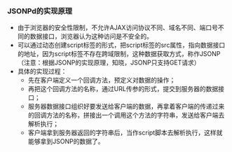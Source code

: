 ### JSONPd的实现原理
+ 由于浏览器的安全性限制，不允许AJAX访问协议不同、域名不同、端口号不同的数据接口，浏览器认为这种访问是不安全的。
+ 可以通过动态创建script标签的形式，把script标签的src属性，指向数据接口的地址，因为script标签不存在跨域限制，这种数据获取方式，称作JSONP（注意：根据JSONP的实现原理，知晓，JSONP只支持GET请求）
+ 具体的实现过程：
    + 先在客户端定义一个回调方法，预定义对数据的操作；
    + 再把这个回调方法的名称，通过URL传参的形式，提交到服务器的数据接口；
    + 服务器数据接口组织好要发送给客户端的数据，再拿着客户端的传递过来的回调方法的名称，拼接出一个调用这个方法的字符串，发送给客户端去解析执行；
    + 客户端拿到服务器返回的字符串后，当作script脚本去解析执行，这样就能够拿到JSONP的数据了。